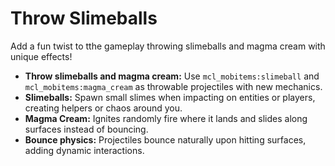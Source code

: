 # Throw Slimeballs

Add a fun twist to tthe gameplay throwing slimeballs and magma cream with unique effects!

* **Throw slimeballs and magma cream:** Use `mcl_mobitems:slimeball` and `mcl_mobitems:magma_cream` as throwable projectiles with new mechanics.
* **Slimeballs:** Spawn small slimes when impacting on entities or players, creating helpers or chaos around you.
* **Magma Cream:** Ignites randomly fire where it lands and slides along surfaces instead of bouncing.
* **Bounce physics:** Projectiles bounce naturally upon hitting surfaces, adding dynamic interactions.